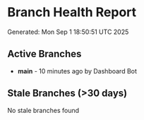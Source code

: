 # Branch Health Report
Generated: Mon Sep  1 18:50:51 UTC 2025

## Active Branches
- **main** - 10 minutes ago by Dashboard Bot

## Stale Branches (>30 days)
No stale branches found
